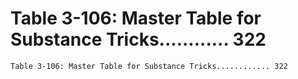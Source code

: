 # Table 3-106: Master Table for Substance Tricks............ 322

```
Table 3-106: Master Table for Substance Tricks............ 322

```
